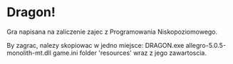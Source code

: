 Dragon!
======
Gra napisana na zaliczenie zajec z Programowania Niskopoziomowego.

By zagrac, nalezy skopiowac w jedno miejsce:
DRAGON.exe
allegro-5.0.5-monolith-mt.dll
game.ini
folder 'resources' wraz z jego zawartoscia.